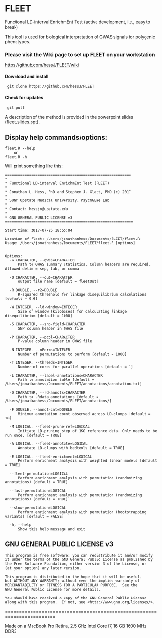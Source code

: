 # FLEET
Functional LD-interval EnrichmEnt Test (active development, i.e., easy to break)

This tool is used for biological interpretation of GWAS signals for polygenic phenotypes. 

### Please visit the Wiki page to set up FLEET on your workstation
https://github.com/hessJ/FLEET/wiki

#### Download and install

     git clone https://github.com/hessJ/FLEET

#### Check for updates

     git pull

A description of the method is provided in the powerpoint slides (fleet_slides.ppt).

## Display help commands/options:

    fleet.R --help 
    	or
    fleet.R -h
  
  Will print something like this: 
  
  ```  
  ==========================================================
*
* Functional LD-interval EnrichmEnt Test (FLEET)
*
* Jonathan L. Hess, PhD and Stephen J. Glatt, PhD (c) 2017
*
* SUNY Upstate Medical University, PsychGENe Lab
*
* Contact: hessjo@upstate.edu
*
* GNU GENERAL PUBLIC LICENSE v3
===========================================================

Start time: 2017-07-25 18:55:04

Location of fleet: /Users/jonathanhess/Documents/FLEET/fleet.R
Usage: /Users/jonathanhess/Documents/FLEET/fleet.R [options]


Options:
	-G CHARACTER, --gwas=CHARACTER
		Path to GWAS summary statistics. Column headers are required. Allowed delim = sep, tab, or comma

	-O CHARACTER, --out=CHARACTER
		output file name [default = fleetOut]

	-R DOUBLE, --r2=DOUBLE
		R-squared threshold for linkage disequilibrium calculations [default = 0.6]

	-W INTEGER, --ld-window=INTEGER
		Size of window (kilobases) for calculating linkage disequilibrium [default = 1000]

	-S CHARACTER, --snp-field=CHARACTER
		SNP column header in GWAS file

	-P CHARACTER, --pcol=CHARACTER
		P-value column header in GWAS file

	-N INTEGER, --nPerms=INTEGER
		Number of permutations to perform [default = 1000]

	-T INTEGER, --threads=INTEGER
		Number of cores for parallel operations [default = 1]

	-L CHARACTER, --label-annotations=CHARACTER
		Path to annotation table [default = /Users/jonathanhess/Documents/FLEET/annotations/annotation.txt]

	-D CHARACTER, --rd-annots=CHARACTER
		Path to .Rdata annotations [default = /Users/jonathanhess/Documents/FLEET/annotations/]

	-F DOUBLE, --annot-cnt=DOUBLE
		Minimum annotation count observed across LD-clumps [default = 10]

	-M LOGICAL, --fleet-prune-ref=LOGICAL
		Initiate LD-pruning step of 1KG reference data. Only needs to be run once. [default = TRUE]

	-A LOGICAL, --fleet-annotate=LOGICAL
		Annotate LD-clumps with bedtools [default = TRUE]

	-E LOGICAL, --fleet-enrichment=LOGICAL
		Perform enrichment analysis with weighted linear models [default = TRUE]

	--fleet-permutation=LOGICAL
		Perform enrichment analysis with permutation (randomizing annotations) [default = TRUE]

	--fast-permutation=LOGICAL
		Perform enrichment analysis with permutation (randomizing annotations) [default = TRUE]

	--slow-permutation=LOGICAL
		Perform enrichment analysis with permutation (bootstrapping variants) [default = FALSE]

	-h, --help
		Show this help message and exit

```




## GNU GENERAL PUBLIC LICENSE v3

    This program is free software: you can redistribute it and/or modify
    it under the terms of the GNU General Public License as published by
    the Free Software Foundation, either version 3 of the License, or
    (at your option) any later version.

    This program is distributed in the hope that it will be useful,
    but WITHOUT ANY WARRANTY; without even the implied warranty of
    MERCHANTABILITY or FITNESS FOR A PARTICULAR PURPOSE.  See the
    GNU General Public License for more details.

    You should have received a copy of the GNU General Public License
    along with this program.  If not, see <http://www.gnu.org/licenses/>.

========================================================================

Made on a MacBook Pro Retina, 2.5 GHz Intel Core i7, 16 GB 1600 MHz DDR3
